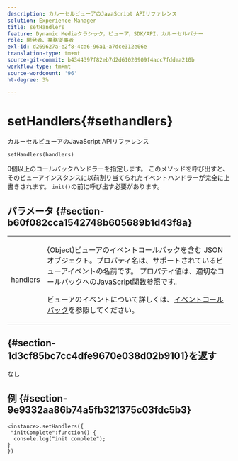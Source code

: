 ```yaml
---
description: カルーセルビューアのJavaScript APIリファレンス
solution: Experience Manager
title: setHandlers
feature: Dynamic Mediaクラシック，ビューア，SDK/API，カルーセルバナー
role: 開発者、業務従事者
exl-id: d269627a-e2f8-4ca6-96a1-a7dce312e06e
translation-type: tm+mt
source-git-commit: b4344397f82eb7d2d61020909f4acc7fddea210b
workflow-type: tm+mt
source-wordcount: '96'
ht-degree: 3%

---
```


# setHandlers{#sethandlers}

カルーセルビューアのJavaScript APIリファレンス

`setHandlers(handlers)`

0個以上のコールバックハンドラーを指定します。 このメソッドを呼び出すと、そのビューアインスタンスに以前割り当てられたイベントハンドラーが完全に上書きされます。 `init()`の前に呼び出す必要があります。

## パラメータ {#section-b60f082cca1542748b605689b1d43f8a}

<table id="table_98A620DAE2C340FA97BF7204AE023CC8"> 
 <tbody> 
  <tr> 
   <td colname="col1"> <p> <span class="codeph"> <span class="varname"> handlers  </span> </span> </p> </td> 
   <td colname="col2"> <p> <span class="codeph"> {Object}ビューアのイベントコールバックを含む </span> JSONオブジェクト。プロパティ名は、サポートされているビューアイベントの名前です。 プロパティ値は、適切なコールバックへのJavaScript関数参照です。 </p> <p>ビューアのイベントについて詳しくは、<a href="../../../c-html5-aem-asset-viewers/c-html5-aem-carousel/c-html5-aem-carousel-event-callbacks.md#concept-66d5996f2b1b44cab3d5264cda5c50cd" format="dita" scope="local">イベントコールバック</a>を参照してください。 </p> </td> 
  </tr> 
 </tbody> 
</table>

## {#section-1d3cf85bc7cc4dfe9670e038d02b9101}を返す

なし

## 例 {#section-9e9332aa86b74a5fb321375c03fdc5b3}

```
<instance>.setHandlers({ 
 "initComplete":function() { 
  console.log("init complete"); 
} 
})
```
